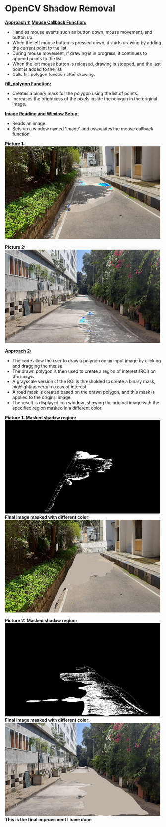 # OpenCV Shadow Removal 
<ins><b>Approach 1:</b></ins>
<ins><b>Mouse Callback Function:</b></ins>
<ul>
 <li>Handles mouse events such as button down, mouse movement, and button up.</li>
 <li>When the left mouse button is pressed down, it starts drawing by adding the current point to the list.</li>
 <li>During mouse movement, if drawing is in progress, it continues to append points to the list.</li>
 <li>When the left mouse button is released, drawing is stopped, and the last point is added to the list.</li>
 <li>Calls fill_polygon function after drawing.</li>
</ul>
<u><b>fill_polygon Function:</b></u>
<ul>
 <li>Creates a binary mask for the polygon using the list of points.</li>
 <li>Increases the brightness of the pixels inside the polygon in the original image.</li>
</ul>

<u><b>Image Reading and Window Setup:</b></u>
<ul>
 <li>Reads an image.</li>
 <li>Sets up a window named 'Image' and associates the mouse callback function.</li>
</ul>

<b>Picture 1:</b><br>
<img src="approach1_pic.png" height="300px" width="500px"/>

<b>Picture 2:</b><br>
<img src="approach1_pic2.png" height="300px" width="500px"/>
 <br>

<b><u>Approach 2:</u></b>
<ul>
 <li>The code allow the user to draw a polygon on an input image by clicking and dragging the mouse.</li>
 <li>The drawn polygon is then used to create a region of interest (ROI) on the image.</li>
 <li>A grayscale version of the ROI is thresholded to create a binary mask, highlighting certain areas of interest.</li>
 <li>A road mask is created based on the drawn polygon, and this mask is applied to the original image.</li>
 <li>The result is displayed in a window ,showing the original image with the specified region masked in a different color.</li>
</ul>
	
<b>Picture 1:</b>
<b>Masked shadow region:</b><br>
<img src="masked_image1.png" height="300px" width="500px"/><br>
<b>Final image masked with different color:</b><br>
 <img src="shadow_removed1.png" height="300px" width="500px"/><br>

<b>Picture 2:</b>
<b>Masked shadow region:</b><br>
<img src="masked_image2.png" height="300px" width="500px"/><br> 
<b>Final image masked with different color:</b><br>
<img src="shadow_removed2.png" height="300px" width="500px"/><br>
<b>This is the final improvement I have done<b>
